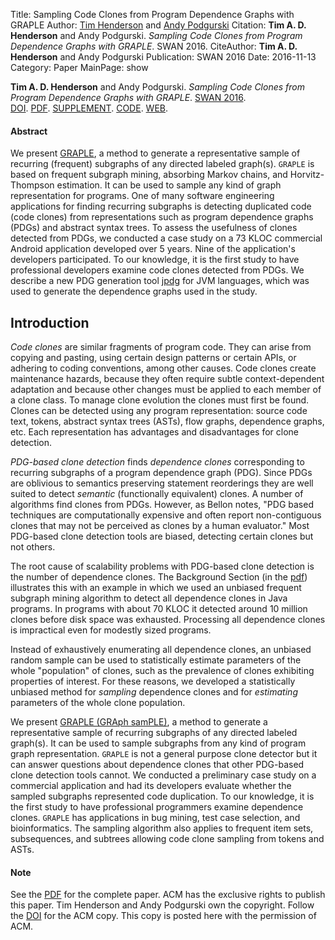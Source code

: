 Title: Sampling Code Clones from Program Dependence Graphs with GRAPLE
Author: <a href="http://hackthology.com">Tim Henderson</a> and <a href="http://engineering.case.edu/profiles/hap">Andy Podgurski</a>
Citation: <strong>Tim A. D. Henderson</strong> and Andy Podgurski. <i>Sampling Code Clones from Program Dependence Graphs with GRAPLE</i>. SWAN 2016.
CiteAuthor: <strong>Tim A. D. Henderson</strong> and Andy Podgurski
Publication: SWAN 2016
Date: 2016-11-13
Category: Paper
MainPage: show


**Tim A. D. Henderson** and Andy Podgurski. *Sampling Code Clones from Program
Dependence Graphs with GRAPLE*.
[SWAN 2016](http://softwareanalytics.ca/swan16/Home.html).
<br/>
[DOI](https://dx.doi.org/10.1145/2989238.2989241).
[PDF]({filename}/pdfs/swan-2016.pdf).
[SUPPLEMENT]({filename}/pdfs/swan-2016-supplemental.pdf).
[CODE](https://github.com/timtadh/graple).
[WEB]({filename}/papers/2016-swan.md).

#### Abstract

We present [GRAPLE](https://github.com/timtadh/graple), a method to generate a
representative sample of recurring (frequent) subgraphs of any directed labeled
graph(s).  `GRAPLE` is based on frequent subgraph mining, absorbing Markov
chains, and Horvitz-Thompson estimation. It can be used to sample any kind of
graph representation for programs. One of many software engineering applications
for finding recurring subgraphs is detecting duplicated code (code clones) from
representations such as program dependence graphs (PDGs) and abstract syntax
trees.  To assess the usefulness of clones detected from PDGs, we conducted a
case study on a 73 KLOC commercial Android application developed over 5 years.
Nine of the application's developers participated. To our knowledge, it is the
first study to have professional developers examine code clones detected from
PDGs.  We describe a new PDG generation tool
[jpdg](https://github.com/timtadh/jpdg) for JVM languages, which was used to
generate the dependence graphs used in the study.

## Introduction

*Code clones* are similar fragments of program code. They can arise from copying
and pasting, using certain design patterns or certain APIs, or adhering to
coding conventions, among other causes. Code clones create maintenance hazards,
because they often require subtle context-dependent adaptation and because other
changes must be applied to each member of a clone class. To manage clone
evolution the clones must first be found. Clones can be detected using any
program representation: source code text, tokens, abstract syntax trees (ASTs),
flow graphs, dependence graphs, etc. Each representation has advantages and
disadvantages for clone detection.

*PDG-based clone detection* finds *dependence clones* corresponding to recurring
subgraphs of a program dependence graph (PDG).  Since PDGs are oblivious to
semantics preserving statement reorderings they are well suited to detect
*semantic* (functionally equivalent) clones. A number of algorithms find clones
from PDGs.  However, as Bellon notes, "PDG based techniques are computationally
expensive and often report non-contiguous clones that may not be perceived as
clones by a human evaluator." Most PDG-based clone detection tools are biased,
detecting certain clones but not others.

The root cause of scalability problems with PDG-based clone detection is the
number of dependence clones. The Background Section (in the
[pdf]({filename}/pdfs/swan-2016.pdf)) illustrates this with an example in which
we used an unbiased frequent subgraph mining algorithm to detect all dependence
clones in Java programs. In programs with about 70 KLOC it detected around 10
million clones before disk space was exhausted. Processing all dependence clones
is impractical even for modestly sized programs.

Instead of exhaustively enumerating all dependence clones, an unbiased random
sample can be used to statistically estimate parameters of the whole
"population" of clones, such as the prevalence of clones exhibiting properties
of interest.  For these reasons, we developed a statistically unbiased method
for *sampling* dependence clones and for *estimating* parameters of the whole
clone population.

We present [GRAPLE (GRAph samPLE)](https://github.com/timtadh/graple), a method
to generate a representative sample of recurring subgraphs of any directed
labeled graph(s). It can be used to sample subgraphs from any kind of program
graph representation.  `GRAPLE` is not a general purpose clone detector but it
can answer questions about dependence clones that other PDG-based clone
detection tools cannot.  We conducted a preliminary case study on a commercial
application and had its developers evaluate whether the sampled subgraphs
represented code duplication.  To our knowledge, it is the first study to have
professional programmers examine dependence clones.  `GRAPLE` has applications
in bug mining, test case selection, and bioinformatics. The sampling algorithm
also applies to frequent item sets, subsequences, and subtrees allowing code
clone sampling from tokens and ASTs.

#### Note
See the [PDF]({filename}/pdfs/swan-2016.pdf) for the complete paper. ACM
has the exclusive rights to publish this paper. Tim Henderson and Andy Podgurski
own the copyright. Follow the [DOI](https://dx.doi.org/10.1145/2989238.2989241)
for the ACM copy. This copy is posted here with the permission of ACM.
